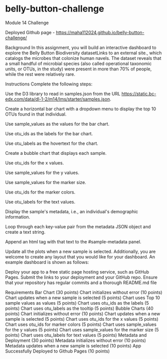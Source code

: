 # belly-button-challenge
Module 14 Challenge

Deployed Github page - https://maha112024.github.io/belly-button-challenge/

Background
In this assignment, you will build an interactive dashboard to explore the Belly Button Biodiversity datasetLinks to an external site., which catalogs the microbes that colonize human navels. The dataset reveals that a small handful of microbial species (also called operational taxonomic units, or OTUs, in the study) were present in more than 70% of people, while the rest were relatively rare.

Instructions
Complete the following steps:

Use the D3 library to read in samples.json from the URL https://static.bc-edx.com/data/dl-1-2/m14/lms/starter/samples.json.

Create a horizontal bar chart with a dropdown menu to display the top 10 OTUs found in that individual.

Use sample_values as the values for the bar chart.

Use otu_ids as the labels for the bar chart.

Use otu_labels as the hovertext for the chart.

Create a bubble chart that displays each sample.

Use otu_ids for the x values.

Use sample_values for the y values.

Use sample_values for the marker size.

Use otu_ids for the marker colors.

Use otu_labels for the text values.

Display the sample's metadata, i.e., an individual's demographic information.

Loop through each key-value pair from the metadata JSON object and create a text string.

Append an html tag with that text to the #sample-metadata panel.

Update all the plots when a new sample is selected. Additionally, you are welcome to create any layout that you would like for your dashboard. An example dashboard is shown as follows:

Deploy your app to a free static page hosting service, such as GitHub Pages. Submit the links to your deployment and your GitHub repo. Ensure that your repository has regular commits and a thorough README.md file

Requirements
Bar Chart (30 points)
Chart initializes without error (10 points)
Chart updates when a new sample is selected (5 points)
Chart uses Top 10 sample values as values (5 points)
Chart uses otu_ids as the labels (5 points)
Chart uses otu_labels as the tooltip (5 points)
Bubble Charts (40 points)
Chart initializes without error (10 points)
Chart updates when a new sample is selected (5 points)
Chart uses otu_ids for the x values (5 points)
Chart uses otu_ids for marker colors (5 points)
Chart uses sample_values for the y values (5 points)
Chart uses sample_values for the marker size (5 points)
Chart uses otu_labels for text values (5 points)
Metadata and Deployment (30 points)
Metadata initializes without error (10 points)
Metadata updates when a new sample is selected (10 points)
App Successfully Deployed to Github Pages (10 points)
